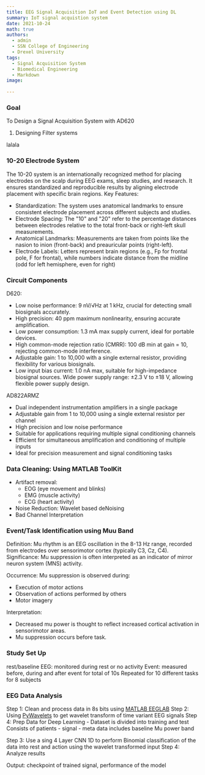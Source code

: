 ```yaml
---
title: EEG Signal Acquisition IoT and Event Detection using DL 
summary: IoT signal acquistion system 
date: 2021-10-24
math: true
authors:
  - admin
  - SSN College of Engineering
  - Drexel University 
tags:
  - Signal Acquisition System
  - Biomedical Engineering
  - Markdown
image:
 
---
```


### Goal 

To Design a Signal Acquisition System with AD620 

1. Designing Filter systems 

lalala
### 10-20 Electrode System 

The 10-20 system is an internationally recognized method for placing electrodes on the scalp during EEG exams, sleep studies, and research. It ensures standardized and reproducible results by aligning electrode placement with specific brain regions.
Key Features:
- Standardization: The system uses anatomical landmarks to ensure consistent electrode placement across different subjects and studies.
- Electrode Spacing: The "10" and "20" refer to the percentage distances between electrodes relative to the total front-back or right-left skull measurements.
- Anatomical Landmarks: Measurements are taken from points like the nasion to inion (front-back) and preauricular points (right-left).
- Electrode Labels: Letters represent brain regions (e.g., Fp for frontal pole, F for frontal), while numbers indicate distance from the midline (odd for left hemisphere, even for right)



### Circuit Components

D620: 
- Low noise performance: 9 nV/√Hz at 1 kHz, crucial for detecting small biosignals accurately.
- High precision: 40 ppm maximum nonlinearity, ensuring accurate amplification.
- Low power consumption: 1.3 mA max supply current, ideal for portable devices.
- High common-mode rejection ratio (CMRR): 100 dB min at gain = 10, rejecting common-mode interference.
- Adjustable gain: 1 to 10,000 with a single external resistor, providing flexibility for various biosignals.
- Low input bias current: 1.0 nA max, suitable for high-impedance biosignal sources.
Wide power supply range: ±2.3 V to ±18 V, allowing flexible power supply design.


AD822ARMZ
- Dual independent instrumentation amplifiers in a single package
- Adjustable gain from 1 to 10,000 using a single external resistor per channel
- High precision and low noise performance
- Suitable for applications requiring multiple signal conditioning channels
- Efficient for simultaneous amplification and conditioning of multiple inputs
- Ideal for precision measurement and signal conditioning tasks


### Data Cleaning: Using MATLAB ToolKit 
- Artifact removal:
    - EOG (eye movement and blinks)
    - EMG (muscle activity)
    - ECG (heart activity)
- Noise Reduction: Wavelet based deNoising  
- Bad Channel Interpretation 


### Event/Task Identification using Muu Band

Definition: Mu rhythm is an EEG oscillation in the 8-13 Hz range, recorded from electrodes over sensorimotor cortex (typically C3, Cz, C4).
Significance: Mu suppression is often interpreted as an indicator of mirror neuron system (MNS) activity.

Occurrence: Mu suppression is observed during:
- Execution of motor actions
- Observation of actions performed by others
- Motor imagery


Interpretation: 
- Decreased mu power is thought to reflect increased cortical activation in sensorimotor areas.
- Mu suppression occurs before task. 

### Study Set Up 

rest/baseline EEG: monitored during rest or no activity
Event: measured before, during and after event for total of 10s
Repeated for 10 different tasks for 8 subjects  


### EEG Data Analysis 

Step 1: Clean and process data in 8s bits using [MATLAB EEGLAB](https://www.mathworks.com/matlabcentral/fileexchange/56415-eeglab)
Step 2: Using [PyWavelets](https://pywavelets.readthedocs.io/en/latest/) to get wavelet transform of time variant EEG signals
Step 4: Prep Data for Deep Learning - Dataset is divided into training and test 
Consists of patients - signal - meta data includes baseline Mu power band 

Step 3: Use a sing 4 Layer CNN 1D to perform Binomial classification of the data into rest and action using the wavelet transformed input 
Step 4: Analyze results 

Output: checkpoint of trained signal, performance of the model 
